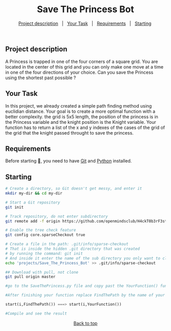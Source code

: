 <h1 align="center">Save The Princess Bot</h1>

<p align="center">
  <a href="#project-description">Project description</a>   |   
  <a href="#your-task">Your Task</a>   |  
  <a href="#requirements">Requirements</a>   |  
  <a href="#checkered_flag-starting">Starting</a> 
</p>

<br>

## Project description

A Princess is trapped in one of the four corners of a square grid. You are located in the center of this grid and you can only make one move at a time in one of the four directions of your choice. Can you save the Princess using the shortest past possible ?

## Your Task

In this project, we already created a simple path finding method using euclidian distance. Your goal is to create a more optimal function with a better complexity. the grid is 5x5 length, the position of the princess is in the Princess variable and the knight position is the Knight variable. Your function has to return a list of the x and y indexes of the cases of the grid of the grid that the knight passed throught to save the princess.  

## Requirements

Before starting 🏁, you need to have [Git](https://git-scm.com) and [Python](https://www.python.org/downloads/) installed.

## Starting

```bash
# Create a directory, so Git doesn't get messy, and enter it
mkdir my-dir && cd my-dir

# Start a Git repository
git init

# Track repository, do not enter subdirectory
git remote add -f origin https://github.com/openmindsclub/H4ckT0b3rF3st-2k21/

# Enable the tree check feature
git config core.sparseCheckout true

# Create a file in the path: .git/info/sparse-checkout
# That is inside the hidden .git directory that was created
# by running the command: git init
# And inside it enter the name of the sub directory you only want to clone
echo 'projects/Save_The_Princess_Bot' >> .git/info/sparse-checkout

## Download with pull, not clone
git pull origin master

#go to the SaveThePrincess.py file and copy past the YourFunction() function change it's name and start creating your funcion.

```

```Python
#After finishing your function replace FindThePath by the name of your Function

start(i,FindThePath()) ===> start(i,YourFunction())

#Compile and see the result

```

<p align="center">
<a href="#top">Back to top</a>
</p>

